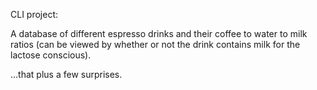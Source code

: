 CLI project:

A database of different espresso drinks and their coffee to water to milk ratios (can be viewed by whether or not the drink contains milk for the lactose conscious).

...that plus a few surprises. 